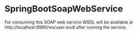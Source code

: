 # SpringBootSoapWebService

For consuming this SOAP web service WSDL will be available at http://localhost:9990/ws/user.wsdl after running the service.